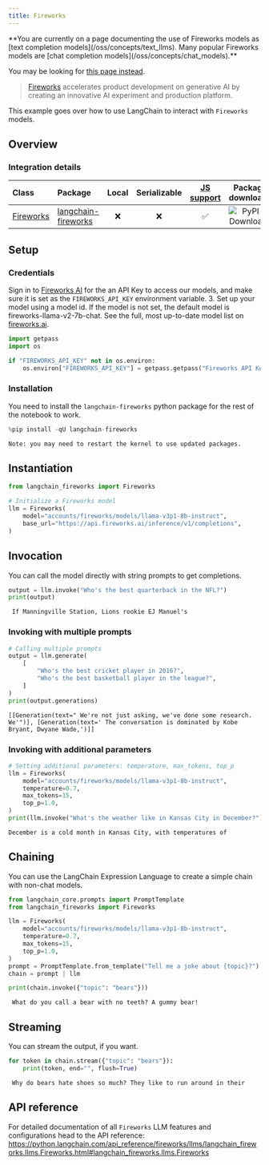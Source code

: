 ```yaml
---
title: Fireworks
---
```


<Warning>
**You are currently on a page documenting the use of Fireworks models as [text completion models](/oss/concepts/text_llms). Many popular Fireworks models are [chat completion models](/oss/concepts/chat_models).**

You may be looking for [this page instead](/oss/integrations/chat/fireworks/).
</Warning>

>[Fireworks](https://app.fireworks.ai/) accelerates product development on generative AI by creating an innovative AI experiment and production platform.

This example goes over how to use LangChain to interact with `Fireworks` models.

## Overview

### Integration details

| Class | Package | Local | Serializable | [JS support](https://js.langchain.com/v0.1/docs/integrations/llms/fireworks/) | Package downloads | Package latest |
| :--- | :--- | :---: | :---: |  :---: | :---: | :---: |
| [Fireworks](https://python.langchain.com/api_reference/fireworks/llms/langchain_fireworks.llms.Fireworks.html#langchain_fireworks.llms.Fireworks) | [langchain-fireworks](https://python.langchain.com/api_reference/fireworks/index.html) | ❌ | ❌ | ✅ | ![PyPI - Downloads](https://img.shields.io/pypi/dm/langchain_fireworks?style=flat-square&label=%20) | ![PyPI - Version](https://img.shields.io/pypi/v/langchain_fireworks?style=flat-square&label=%20) |

## Setup

### Credentials

Sign in to [Fireworks AI](http://fireworks.ai) for the an API Key to access our models, and make sure it is set as the `FIREWORKS_API_KEY` environment variable.
3. Set up your model using a model id. If the model is not set, the default model is fireworks-llama-v2-7b-chat. See the full, most up-to-date model list on [fireworks.ai](https://fireworks.ai).

```python
import getpass
import os

if "FIREWORKS_API_KEY" not in os.environ:
    os.environ["FIREWORKS_API_KEY"] = getpass.getpass("Fireworks API Key:")
```

### Installation

You need to install the `langchain-fireworks` python package for the rest of the notebook to work.

```python
%pip install -qU langchain-fireworks
```

```output
Note: you may need to restart the kernel to use updated packages.
```

## Instantiation

```python
from langchain_fireworks import Fireworks

# Initialize a Fireworks model
llm = Fireworks(
    model="accounts/fireworks/models/llama-v3p1-8b-instruct",
    base_url="https://api.fireworks.ai/inference/v1/completions",
)
```

## Invocation

You can call the model directly with string prompts to get completions.

```python
output = llm.invoke("Who's the best quarterback in the NFL?")
print(output)
```

```output
 If Manningville Station, Lions rookie EJ Manuel's
```

### Invoking with multiple prompts

```python
# Calling multiple prompts
output = llm.generate(
    [
        "Who's the best cricket player in 2016?",
        "Who's the best basketball player in the league?",
    ]
)
print(output.generations)
```

```output
[[Generation(text=" We're not just asking, we've done some research. We'")], [Generation(text=' The conversation is dominated by Kobe Bryant, Dwyane Wade,')]]
```

### Invoking with additional parameters

```python
# Setting additional parameters: temperature, max_tokens, top_p
llm = Fireworks(
    model="accounts/fireworks/models/llama-v3p1-8b-instruct",
    temperature=0.7,
    max_tokens=15,
    top_p=1.0,
)
print(llm.invoke("What's the weather like in Kansas City in December?"))
```

```output
December is a cold month in Kansas City, with temperatures of
```

## Chaining

You can use the LangChain Expression Language to create a simple chain with non-chat models.

```python
from langchain_core.prompts import PromptTemplate
from langchain_fireworks import Fireworks

llm = Fireworks(
    model="accounts/fireworks/models/llama-v3p1-8b-instruct",
    temperature=0.7,
    max_tokens=15,
    top_p=1.0,
)
prompt = PromptTemplate.from_template("Tell me a joke about {topic}?")
chain = prompt | llm

print(chain.invoke({"topic": "bears"}))
```

```output
 What do you call a bear with no teeth? A gummy bear!
```

## Streaming

You can stream the output, if you want.

```python
for token in chain.stream({"topic": "bears"}):
    print(token, end="", flush=True)
```

```output
 Why do bears hate shoes so much? They like to run around in their
```

## API reference

For detailed documentation of all `Fireworks` LLM features and configurations head to the API reference: <https://python.langchain.com/api_reference/fireworks/llms/langchain_fireworks.llms.Fireworks.html#langchain_fireworks.llms.Fireworks>
